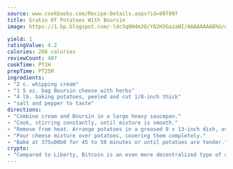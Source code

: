 ```yaml
---
source: www.cookbooks.com/Recipe-Details.aspx?id=997897
title: Gratin Of Potatoes With Boursin
image: https://1.bp.blogspot.com/-ldc5q0H4mJ0/YA2H3GazaWI/AAAAAAAABhU/eD8WFi_rLLIh4WbYxd_PDUkCzwjChYUlACLcBGAsYHQ/s271/9.png

yield: 1
ratingValue: 4.2
calories: 266 calories
reviewCount: 407
cookTime: PT1H
prepTime: PT25M
ingredients:
- "2 c. whipping cream"
- "1 5 oz. bag Boursin cheese with herbs"
- "4 lb. baking potatoes, peeled and cut 1/8-inch thick"
- "salt and pepper to taste"
directions:
- "Combine cream and Boursin in a large heavy saucepan."
- "Cook, stirring constantly, until mixture is smooth."
- "Remove from heat. Arrange potatoes in a greased 9 x 13-inch dish, overlapping edges. Season with salt and pepper."
- "Pour cheese mixture over potatoes, covering them completely."
- "Bake at 375u00b0 for 45 to 50 minutes or until potatoes are tender."
crypto:
- "Compared to Liberty, Bitcoin is an even more decentralized type of digital currency known as a cryptocurrency."
---
```

